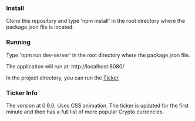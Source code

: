 ### Install

Clone this repository and type 'npm install' in the root directory where the package.json file is located.

### Running

Type 'npm run dev-server' in the root directory where the package.json file.

The application will run at: http://localhost:8080/

In the project directory, you can run the [Ticker](http://furry-toes.surge.sh/) 

### Ticker Info
 
The version at 0.9.0. Uses CSS animation. The ticker is updated for the first minute and then has a full list of more popular Crypto currencies.